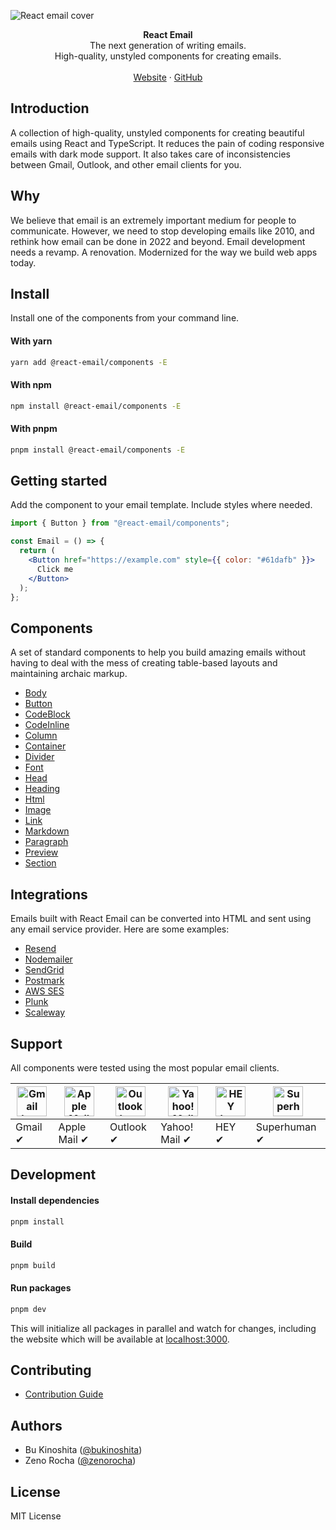 ![React email cover](https://react.email/static/covers/react-email.png)

<div align="center"><strong>React Email</strong></div>
<div align="center">The next generation of writing emails.<br />High-quality, unstyled components for creating emails.</div>
<br />
<div align="center">
<a href="https://react.email">Website</a>
<span> · </span>
<a href="https://github.com/resend/react-email">GitHub</a>
</div>

## Introduction

A collection of high-quality, unstyled components for creating beautiful emails using React and TypeScript.
It reduces the pain of coding responsive emails with dark mode support. It also takes care of inconsistencies between Gmail, Outlook, and other email clients for you.

## Why

We believe that email is an extremely important medium for people to communicate. However, we need to stop developing emails like 2010, and rethink how email can be done in 2022 and beyond. Email development needs a revamp. A renovation. Modernized for the way we build web apps today.

## Install

Install one of the components from your command line.

#### With yarn

```sh
yarn add @react-email/components -E
```

#### With npm

```sh
npm install @react-email/components -E
```

#### With pnpm

```sh
pnpm install @react-email/components -E
```

## Getting started

Add the component to your email template. Include styles where needed.

```jsx
import { Button } from "@react-email/components";

const Email = () => {
  return (
    <Button href="https://example.com" style={{ color: "#61dafb" }}>
      Click me
    </Button>
  );
};
```

## Components

A set of standard components to help you build amazing emails without having to deal with the mess of creating table-based layouts and maintaining archaic markup.

- [Body](https://github.com/resend/react-email/tree/main/packages/body)
- [Button](https://github.com/resend/react-email/tree/main/packages/button)
- [CodeBlock](https://github.com/resend/react-email/tree/main/packages/code-block)
- [CodeInline](https://github.com/resend/react-email/tree/main/packages/code-inline)
- [Column](https://github.com/resend/react-email/tree/main/packages/column)
- [Container](https://github.com/resend/react-email/tree/main/packages/container)
- [Divider](https://github.com/resend/react-email/tree/main/packages/hr)
- [Font](https://github.com/resend/react-email/tree/main/packages/font)
- [Head](https://github.com/resend/react-email/tree/main/packages/head)
- [Heading](https://github.com/resend/react-email/tree/main/packages/heading)
- [Html](https://github.com/resend/react-email/tree/main/packages/html)
- [Image](https://github.com/resend/react-email/tree/main/packages/img)
- [Link](https://github.com/resend/react-email/tree/main/packages/link)
- [Markdown](https://github.com/resend/react-email/tree/main/packages/markdown)
- [Paragraph](https://github.com/resend/react-email/tree/main/packages/text)
- [Preview](https://github.com/resend/react-email/tree/main/packages/preview)
- [Section](https://github.com/resend/react-email/tree/main/packages/section)

## Integrations

Emails built with React Email can be converted into HTML and sent using any email service provider. Here are some examples:

- [Resend](https://github.com/resend/react-email/tree/main/examples/resend)
- [Nodemailer](https://github.com/resend/react-email/tree/main/examples/nodemailer)
- [SendGrid](https://github.com/resend/react-email/tree/main/examples/sendgrid)
- [Postmark](https://github.com/resend/react-email/tree/main/examples/postmark)
- [AWS SES](https://github.com/resend/react-email/tree/main/examples/aws-ses)
- [Plunk](https://github.com/resend/react-email/tree/main/examples/plunk)
- [Scaleway](https://github.com/resend/react-email/tree/main/examples/scaleway)

## Support

All components were tested using the most popular email clients.

| <img src="https://react.email/static/icons/gmail.svg" width="48px" height="48px" alt="Gmail logo"> | <img src="https://react.email/static/icons/apple-mail.svg" width="48px" height="48px" alt="Apple Mail"> | <img src="https://react.email/static/icons/outlook.svg" width="48px" height="48px" alt="Outlook logo"> | <img src="https://react.email/static/icons/yahoo-mail.svg" width="48px" height="48px" alt="Yahoo! Mail logo"> | <img src="https://react.email/static/icons/hey.svg" width="48px" height="48px" alt="HEY logo"> | <img src="https://react.email/static/icons/superhuman.svg" width="48px" height="48px" alt="Superhuman logo"> |
| -------------------------------------------------------------------------------------------------- | ------------------------------------------------------------------------------------------------------- | ------------------------------------------------------------------------------------------------------ | ------------------------------------------------------------------------------------------------------------- | ---------------------------------------------------------------------------------------------- | ------------------------------------------------------------------------------------------------------------ |
| Gmail ✔                                                                                           | Apple Mail ✔                                                                                           | Outlook ✔                                                                                             | Yahoo! Mail ✔                                                                                                | HEY ✔                                                                                         | Superhuman ✔                                                                                                |

## Development

#### Install dependencies

```sh
pnpm install
```

#### Build

```sh
pnpm build
```

#### Run packages

```sh
pnpm dev
```

This will initialize all packages in parallel and watch for changes, including the website which will be available at [localhost:3000](http://localhost:3000).

## Contributing

- [Contribution Guide](https://react.email/docs/contributing)

## Authors

- Bu Kinoshita ([@bukinoshita](https://twitter.com/bukinoshita))
- Zeno Rocha ([@zenorocha](https://twitter.com/zenorocha))

## License

MIT License

